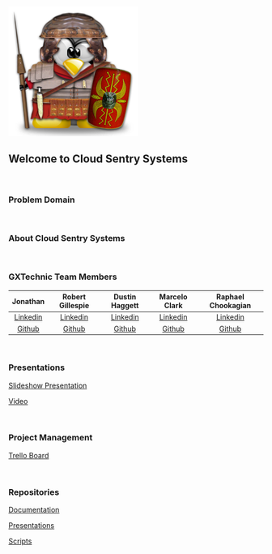 ![SentryTux](../assets/SentryTux.png)

## Welcome to Cloud Sentry Systems

<br>

### Problem Domain

<br>

### About Cloud Sentry Systems

<br>

### GXTechnic Team Members

| Jonathan | Robert Gillespie | Dustin Haggett | Marcelo Clark | Raphael Chookagian |
|:----------------------:|:-----------------------:|:----------------------:|:----------------------:|:----------------------:|
| [Linkedin](https://www.linkedin.com/in/jon-mcmullin-cybersecurity//) | [Linkedin](https://www.linkedin.com/in/robert-gillespie-420918272//) | [Linkedin](http://linkedin.com/in/dustinhaggett/) | [Linkedin](http://www.linkedin.com/in/marcelotc) | [Linkedin](https://www.linkedin.com/in/raphaelchookagian/) |
| [Github](https://github.com/mcmullinj84) | [Github](https://github.com/Puyallup253) | [Github](https://github.com/dustinhaggett/) | [Github](https://github.com/mtc2434) | [Github](https://github.com/cesarderio) |

<br>

### Presentations

[Slideshow Presentation]()

[Video]()

<br>

### Project Management

[Trello Board](https://trello.com/b/cQDkV4p0/401-midterm-project)

<br>

### Repositories

[Documentation](https://github.com/CloudSentrySystems/Documentation)

[Presentations](https://github.com/CloudSentrySystems/Presentations)

[Scripts](https://github.com/CloudSentrySystems/Scripts)
